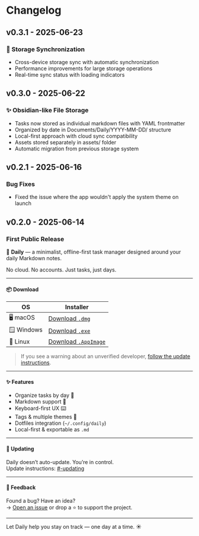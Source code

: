 # Changelog

## v0.3.1 - 2025-06-23

### 🔄 Storage Synchronization
- Cross-device storage sync with automatic synchronization
- Performance improvements for large storage operations
- Real-time sync status with loading indicators

## v0.3.0 - 2025-06-22

### ✨ Obsidian-like File Storage
- Tasks now stored as individual markdown files with YAML frontmatter
- Organized by date in Documents/Daily/YYYY-MM-DD/ structure
- Local-first approach with cloud sync compatibility
- Assets stored separately in assets/ folder
- Automatic migration from previous storage system

## v0.2.1 - 2025-06-16

### Bug Fixes
- Fixed the issue where the app wouldn't apply the system theme on launch


## v0.2.0 - 2025-06-14

### First Public Release

🚀 **Daily** — a minimalist, offline-first task manager designed around your daily Markdown notes.

No cloud. No accounts. Just tasks, just days.

---

#### 📦 Download

| OS      | Installer                                              |
|---------|---------------------------------------------------------|
| 🖥 macOS | [Download `.dmg`](https://github.com/scheron/Daily/releases/download/v0.2.0/Daily-0.2.0.dmg) |
| 🪟 Windows | [Download `.exe`](https://github.com/scheron/Daily/releases/download/v0.2.0/Daily-0.2.0.exe)       |
| 🐧 Linux  | [Download `.AppImage`](https://github.com/scheron/Daily/releases/download/v0.2.0/Daily-0.2.0.AppImage) |

> If you see a warning about an unverified developer, [follow the update instructions](https://github.com/scheron/Daily#-updating).

---

#### ✨ Features

- Organize tasks by day 📅
- Markdown support 📝
- Keyboard-first UX ⌨️
- Tags & multiple themes 🎨
- Dotfiles integration (`~/.config/daily`)
- Local-first & exportable as `.md`

---

#### 🔄 Updating

Daily doesn’t auto-update. You’re in control.  
Update instructions: [#-updating](https://github.com/scheron/Daily#-updating)

---

#### 💬 Feedback

Found a bug? Have an idea?  
→ [Open an issue](https://github.com/scheron/Daily/issues) or drop a ⭐ to support the project.

---

Let Daily help you stay on track — one day at a time. ☀️
